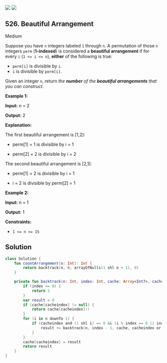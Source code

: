 [![](https://img.shields.io/github/stars/javadev/LeetCode-in-Kotlin?label=Stars&style=flat-square)](https://github.com/javadev/LeetCode-in-Kotlin)
[![](https://img.shields.io/github/forks/javadev/LeetCode-in-Kotlin?label=Fork%20me%20on%20GitHub%20&style=flat-square)](https://github.com/javadev/LeetCode-in-Kotlin/fork)

## 526\. Beautiful Arrangement

Medium

Suppose you have `n` integers labeled `1` through `n`. A permutation of those `n` integers `perm` (**1-indexed**) is considered a **beautiful arrangement** if for every `i` (`1 <= i <= n`), **either** of the following is true:

*   `perm[i]` is divisible by `i`.
*   `i` is divisible by `perm[i]`.

Given an integer `n`, return _the **number** of the **beautiful arrangements** that you can construct_.

**Example 1:**

**Input:** n = 2

**Output:** 2

**Explanation:**

The first beautiful arrangement is [1,2]:

- perm[1] = 1 is divisible by i = 1

- perm[2] = 2 is divisible by i = 2

The second beautiful arrangement is [2,1]:

- perm[1] = 2 is divisible by i = 1

- i = 2 is divisible by perm[2] = 1

**Example 2:**

**Input:** n = 1

**Output:** 1

**Constraints:**

*   `1 <= n <= 15`

## Solution

```kotlin
class Solution {
    fun countArrangement(n: Int): Int {
        return backtrack(n, n, arrayOfNulls(1 shl n + 1), 0)
    }

    private fun backtrack(n: Int, index: Int, cache: Array<Int?>, cacheindex: Int): Int {
        if (index == 0) {
            return 1
        }
        var result = 0
        if (cache[cacheindex] != null) {
            return cache[cacheindex]!!
        }
        for (i in n downTo 1) {
            if (cacheindex and (1 shl i) == 0 && (i % index == 0 || index % i == 0)) {
                result += backtrack(n, index - 1, cache, cacheindex or (1 shl i))
            }
        }
        cache[cacheindex] = result
        return result
    }
}
```